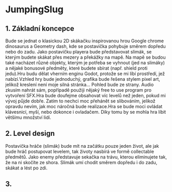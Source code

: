 # JumpingSlug

## 1. Základní koncepce
Bude se jednat o klasickou 2D skákačku inspirovanou hrou Google chrome dinosaurus a Geometry dash, kde se postavička pohybuje směrem dopředu nebo do zadu. Jako postavičku playera bude představovat slimák, se kterým budete skákat přes mezery a překážky na mapě. Na mapě se budou také nacházet různé objekty, kterým je potřeba se vyhnout (jed na slimáky) a nějaké bonusové předměty, které budete sbírat (např. shield proti jedu).Hru budu dělat vherním enginu Godot, protože se mi líbí prostředí, jež nabízí.Vzhled hry bude jednoduchý, grafika bude řešena stylem pixel art, jelikož kreslení není moje silná stránka... Pohled bude ze strany. Audio zkusím nahrát sám, popřípadě použiji nějaký free to use program pro vytvoření SFX.Hra bude doufejme obsahovat víc levelů než jeden, pokud mi vývoj půjde dobře. Zatím to nechci moc přehánět se slibováním, jelikož opravdu nevím, jak moc náročná bude realizace.Hra se bude moci ovládat klávesnicí, myší, nebo dokonce i ovladačem. Díky tomu by se mohla hra líbit většímu množství lidí.
## 2. Level design
Postavička hráče (slimák) bude mít na začátku pouze jeden život, ale jak bude hráč postupovat levelem, tak životy nasbírá ve formě collectable předmětů. Jako enemy představuje sekačka na trávu, kterou eliminujete tak, že na ni skočíte ze shora. Slimák umí chodit směrem dopředu i do zadu, skákat a lést po zdi.
## 3. 
